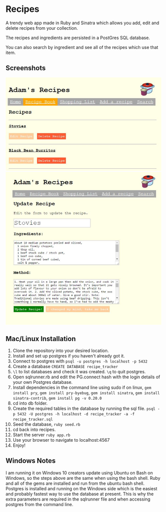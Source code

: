 # Recipes

A trendy web app made in Ruby and Sinatra which allows you add, edit and delete recipes from your collection. 

The recipes and ingredients are persisted in a PostGres SQL database. 

You can also search by ingredient and see all of the recipes which use that item. 

## Screenshots
![List of recipes](Screenshot1.jpg?raw=true "List of recipes")
![Edit Recipe](Screenshot2.jpg?raw=true "Edit Recipe")

## Mac/Linux Installation

1. Clone the repository into your desired location.
2. Install and set up postgres if you haven't already got it. 
3. Connect to postgres with `psql -u postgres -h localhost -p 5432`
4. Create a database `CREATE DATABASE recipe_tracker`
5. `\l` to list databases and check it was created. `\q` to quit postgres.
6. Open sqlrunner.rb and edit the PG.connect hash with the login details of your own Postgres database.
7. Install dependencies in the command line using sudo if on linux, `gem install pry`, `gem install pry-byebug`, `gem install sinatra`, `gem install sinatra-contrib`, `gem install pg -v 0.20.0`
8. cd into db folder. 
9. Create the required tables in the database by running the sql file. `psql -p 5432 -U postgres -h localhost -d recipe_tracker -a -f recipe_tracker.sql`
10. Seed the database, `ruby seed.rb`
11. cd back into recipes.
12. Start the server `ruby app.rb`
13. Use your browser to navigate to localhost:4567
14. Enjoy!

## Windows Notes

I am running it on Windows 10 creators update using Ubuntu on Bash on Windows, so the steps above are the same when using the bash shell. Ruby and all of the gems are installed and run from the ubuntu bash shell. Postgres is installed and running on the Windows side which is the easiest and probably fastest way to use the database at present. This is why the extra parameters are required in the sqlrunner file and when accessing postgres from the command line. 